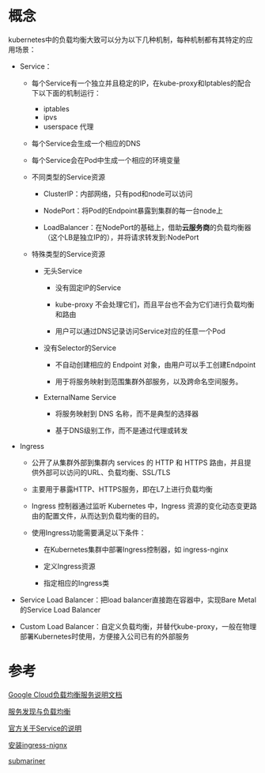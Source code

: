 # 概念

kubernetes中的负载均衡大致可以分为以下几种机制，每种机制都有其特定的应用场景：

- Service：

    - 每个Service有一个独立并且稳定的IP，在kube-proxy和Iptables的配合下以下面的机制运行：
    
        - iptables
        - ipvs
        - userspace 代理

    - 每个Service会生成一个相应的DNS

    - 每个Service会在Pod中生成一个相应的环境变量

    - 不同类型的Service资源
    
        - ClusterIP：内部网络，只有pod和node可以访问

        - NodePort：将Pod的Endpoint暴露到集群的每一台node上

        - LoadBalancer：在NodePort的基础上，借助**云服务商**的负载均衡器（这个LB是独立IP的），并将请求转发到<NodeIP>:NodePort
    
    - 特殊类型的Service资源

        - 无头Service

            - 没有固定IP的Service

            - kube-proxy 不会处理它们，而且平台也不会为它们进行负载均衡和路由

            - 用户可以通过DNS记录访问Service对应的任意一个Pod

        - 没有Selector的Service
        
            - 不自动创建相应的 Endpoint 对象，由用户可以手工创建Endpoint

            - 用于将服务映射到范围集群外部服务，以及跨命名空间服务。

        - ExternalName Service

            - 将服务映射到 DNS 名称，而不是典型的选择器

            - 基于DNS级别工作，而不是通过代理或转发



- Ingress

    - 公开了从集群外部到集群内 services 的 HTTP 和 HTTPS 路由，并且提供外部可以访问的URL、负载均衡、SSL/TLS

    - 主要用于暴露HTTP、HTTPS服务，即在L7上进行负载均衡

    - Ingress 控制器通过监听 Kubernetes 中，Ingress 资源的变化动态变更路由的配置文件，从而达到负载均衡的目的。

    - 使用Ingress功能需要满足以下条件：

        - 在Kubernetes集群中部署Ingress控制器，如 ingress-nginx

        - 定义Ingress资源

        - 指定相应的Ingress类

- Service Load Balancer：把load balancer直接跑在容器中，实现Bare Metal的Service Load Balancer

- Custom Load Balancer：自定义负载均衡，并替代kube-proxy，一般在物理部署Kubernetes时使用，方便接入公司已有的外部服务

# 参考

[Google Cloud负载均衡服务说明文档](https://cloud.google.com/load-balancing/docs/concepts)

[服务发现与负载均衡](https://jimmysong.io/kubernetes-handbook/practice/service-discovery-and-loadbalancing.html)

[官方关于Service的说明](https://kubernetes.io/zh/docs/concepts/services-networking/service/)

[安装ingress-nignx](https://kubernetes.github.io/ingress-nginx/deploy/)

 [submariner](https://github.com/submariner-io/submariner)